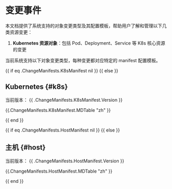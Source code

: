 # 变更事件

本文档提供了系统支持的对象变更类型及其配置模板，帮助用户了解和管理以下几类资源变更：

1. **Kubernetes 资源对象**：包括 Pod、Deployment、Service 等 K8s 核心资源的变更

当前系统支持以下对象变更类型，每种变更都对应特定的 manifest 配置模板。

{{ if eq .ChangeManifests.K8sManifest nil }}
{{ else }}
## Kubernetes {#k8s}

当前版本： {{  .ChangeManifests.K8sManifest.Version }}

{{.ChangeManifests.K8sManifest.MDTable "zh" }}

{{ end }}

{{ if eq .ChangeManifests.HostManifest nil }}
{{ else }}
## 主机 {#host}

当前版本： {{  .ChangeManifests.HostManifest.Version }}

{{.ChangeManifests.HostManifest.MDTable "zh" }}

{{ end }}
